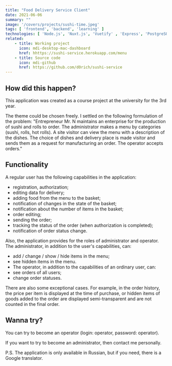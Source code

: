 ```yaml
---
title: "Food Delivery Service Client"
date: 2021-06-06
summary: ""
image: '/covers/projects/sushi-time.jpeg'
tags: [ 'frontend', 'backend', 'learning' ]
technologies: [ 'Node.js', 'Nuxt.js', 'Vuetify' , 'Express', 'PostgreSQL', Sequelize ORM]
related:
    - title: Working project
      icon: mdi-desktop-mac-dashboard
      href: hhttps://sushi-service.herokuapp.com/menu
    - title: Source code
      icon: mdi-github
      href: https://github.com/d0rich/sushi-service
---
```

## How did this happen?
This application was created as a course project at the university for the 3rd year.

The theme could be chosen freely. I settled on the following formulation of the problem: "Entrepreneur Mr. N maintains an enterprise for the production of sushi and rolls to order. The administrator makes a menu by categories (sushi, rolls, hot rolls). A site visitor can view the menu with a description of the dishes. The choice of dishes and delivery place is made visitor and sends them as a request for manufacturing an order. The operator accepts orders."

## Functionality
A regular user has the following capabilities in the application:
- registration, authorization;
- editing data for delivery;
- adding food from the menu to the basket;
- notification of changes in the state of the basket;
- notification about the number of items in the basket;
- order editing;
- sending the order;
- tracking the status of the order (when authorization is completed);
- notification of order status change.

Also, the application provides for the roles of administrator and operator. The administrator, in addition to the user's capabilities, can:
- add / change / show / hide items in the menu;
- see hidden items in the menu.
- The operator, in addition to the capabilities of an ordinary user, can:
- see orders of all users;
- change order statuses.

There are also some exceptional cases. For example, in the order history, the price per item is displayed at the time of purchase, or hidden items of goods added to the order are displayed semi-transparent and are not counted in the final order.

## Wanna try?
You can try to become an operator (login: operator, password: operator).

If you want to try to become an administrator, then contact me personally.

P.S. The application is only available in Russian, but if you need, there is a Google translator.
